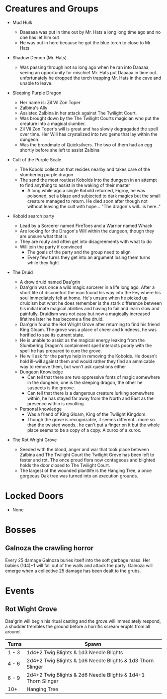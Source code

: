 # Creatures and Groups
- Mud Hulk
    - Daaaaaa was put in time out by Mr. Hats a long long time ago and no one has let him out
    - He was put in here because he got the blue torch to close to Mr. Hats

- Shadow Demon (Mr. Hats)
    - Was passing through not so long ago when he ran into Daaaaa, seeing an opportunity for mischief Mr. Hats put Daaaaa in time out.. unfortunately he dropped the torch trapping Mr. Hats in the cave and unable to leave. 

- Sleeping Purple Dragon
    - Her name is: Zil Vil Zon Toper
    - Zalbina's Ally
    - Assisted Zalbina in her attack against The Twilight Court.
    - Was brought down by the The Twilight Courts magician who put the creature into a magical slumber.
    - Zil Vil Zon Toper's will is great and has slowly degragaded the spell over time. Her Will has crystalized into two gems that lay within the dungeon.
    - Was the broodmate of Quicksilvers. The two of them had an egg shortly before she left to assist Zalbina

- Cult of the Purple Scale
    - The Kobold collection that resides nearby and takes care of the slumbering purple dragon
    - The send the most routiest Kobolds into the dungeon in an attempt to find anything to assist in the waking of their master
        - A long while ago a single Kobold returned, Figroy, he was poisoned, set a blaze and subjected to dark magics but the small creature managed to return. He died soon after though not without leaving the cult with hope... "The dragon's will.. is here.."

- Kobold search party
    - Lead by a Sorcerer named FireToes and a Warrior named Whack
    - Are looking for the Dragon's Will within the dungeon, though they are unsure what that is
    - They are routy and often get into disagreements with what to do
    - Will join the party if convinced
        - The goals of the party and the group need to align
        - Every few turns they get into an argument losing them turns while they fight

- The Druid
    - A drow druid named Daa'grin
    - Daa'grin was once a wild magic sorcerer in a life long ago. After a short life of discomfort the man found his way into the Fey where his soul immediately felt at home. He's unsure when he picked up druidism but what he does remember is the stark difference between his initial inate magical abilities and having to fail and learn slow and painfully. Druidism was not easy but now a magically increased lifetime later he has become a fine druid.
    - Daa'grin found the Rot Wright Grove after returning to find his friend King Gloam. The grove was a place of cheer and kindness, he was horified to see its current state.
    - He is unable to assist as the magical energy leaking from the Slumbering Dragon's containment spell interacts poorly with the spell he has prepared to cure the grove.
    - He will ask for the partys help in removing the Kobolds. He doesn't hold ill-will against them and would rather they find an ammicable way to remove them, but won't ask questions either
    - Dungeon Knowledge
        - Can tell that there are two oppressive fonts of magic somewhere in the dungeon, one is the sleeping dragon, the other he suspects is the groove.
        - Can tell that there is a dangerous creature lurking somewhere within, he has stayed far away from the North and East as the presence within is revolting
    - Personal knowledge
        - Was a friend of King Gloam, King of the Twilight Kingdom.
        - Though the grove is recognizable, it seems different.. more so than the twisted woods.. he can't put a finger on it but the whole place seems to be a copy of a copy. A xurox of a xurox.

- The Rot Wright Grove
    - Seeded with the blood, anger and war that took place between Zalbina and The Twilight Court the Twilight Grove has been left to fester and rot. The once proud flora now contageous and blighted holds the door closed to The Twilight Court.
    - The largest of the wounded plantlife is the Hanging Tree, a once gorgeous Oak tree was turned into an execution grounds.

# Locked Doors
- None

# Bosses
## Galnoza the crawling horror
Every 25 damage Galnoza buries itself into the soft garbage mass. Her babies (1d4)+1 will fall out of the walls and attack the party. Galnoza will emerge when a collective 25 damage has been dealt to the grubs.


# Events
## Rot Wight Grove
Daa'grin will begin his ritual casting and the grove will immediately respond, a shudder trembles the ground before a horrific scream erupts from all around.

| Turns | Spawn |
|---|---|
| 1 - 3 | 1d4+2 Twig Blights & 1d3 Needle Blights |
| 4 - 6 | 2d4+2 Twig Blights & 1d6 Needle Blights & 1d3 Thorn Slinger |
| 6 - 9 | 2d4+2 Twig Blights & 2d6 Needle Blights & 1d4+1 Thorn Slinger |
| 10+ | Hanging Tree |

